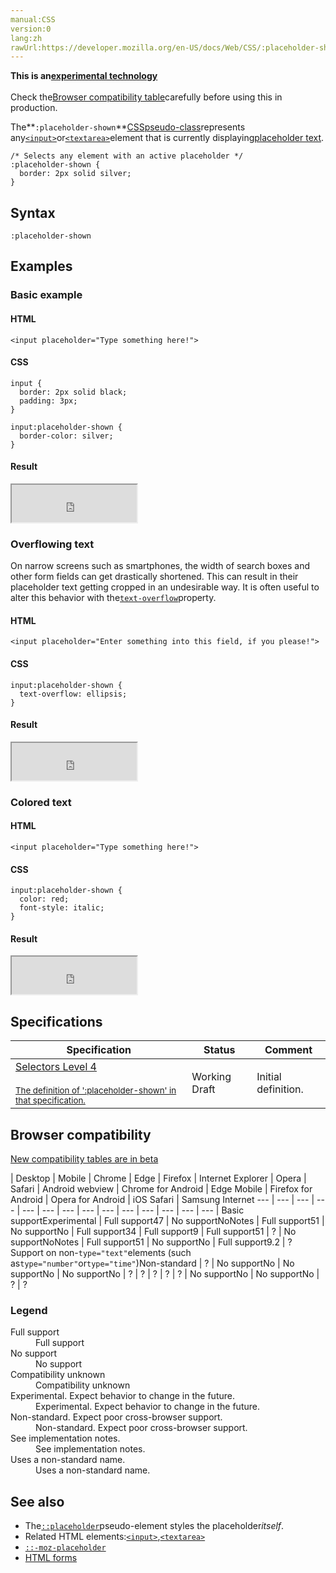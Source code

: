 ```yaml
---
manual:CSS
version:0
lang:zh
rawUrl:https://developer.mozilla.org/en-US/docs/Web/CSS/:placeholder-shown#Examples
---
```






**This is an[experimental technology](%3404 "")**<br></br>Check the[Browser compatibility table](%36862 "")carefully before using this in production.





The**`:placeholder-shown`**[CSS](%427 "")[pseudo-class](%28374 "")represents any[`<input>`](%17158 "The HTML <input> element is used to create interactive controls for web-based forms in order to accept data from the user.")or[`<textarea>`](%25792 "The HTML <textarea> element represents a multi-line plain-text editing control.")element that is currently displaying[placeholder text](%35699 "").


```
/* Selects any element with an active placeholder */
:placeholder-shown {
  border: 2px solid silver;
}
```

## Syntax<a name="Syntax"></a>

```
:placeholder-shown
```

## Examples<a name="Examples"></a>

### Basic example<a name="Basic_example"></a>

#### HTML<a name="HTML"></a>

```
<input placeholder="Type something here!">
```

#### CSS<a name="CSS"></a>

```
input {
  border: 2px solid black;
  padding: 3px;
}

input:placeholder-shown {
  border-color: silver;
} 

```

#### Result<a name="Result"></a>


<iframe src='https://mdn.mozillademos.org/en-US/docs/Web/CSS/:placeholder-shown$samples/Basic_example?revision=1374937' width='200' height='60'></iframe>



### Overflowing text<a name="Overflowing_text"></a>


On narrow screens such as smartphones, the width of search boxes and other form fields can get drastically shortened. This can result in their placeholder text getting cropped in an undesirable way. It is often useful to alter this behavior with the[`text-overflow`](%34285 "The text-overflow CSS property determines how overflowed content that is not displayed is signaled to users. It can be clipped, display an ellipsis ('…', U+2026 Horizontal Ellipsis), or display a custom string.")property.


#### HTML<a name="HTML_2"></a>

```
<input placeholder="Enter something into this field, if you please!">
```

#### CSS<a name="CSS_2"></a>

```
input:placeholder-shown {
  text-overflow: ellipsis;
}
```

#### Result<a name="Result_2"></a>


<iframe src='https://mdn.mozillademos.org/en-US/docs/Web/CSS/:placeholder-shown$samples/Overflowing_text?revision=1374937' width='200' height='60'></iframe>



### Colored text<a name="Colored_text"></a>

#### HTML<a name="HTML_3"></a>

```
<input placeholder="Type something here!">
```

#### CSS<a name="CSS_3"></a>

```
input:placeholder-shown {
  color: red;
  font-style: italic;
}
```

#### Result<a name="Result_3"></a>


<iframe src='https://mdn.mozillademos.org/en-US/docs/Web/CSS/:placeholder-shown$samples/Colored_text?revision=1374937' width='200' height='60'></iframe>



## Specifications<a name="Specifications"></a>

Specification | Status | Comment 
 ---  |  ---  |  ---  | 
[Selectors Level 4<br></br><small>The definition of &#39;:placeholder-shown&#39; in that specification.</small>](%35700 "") | Working Draft | Initial definition. 


## Browser compatibility<a name="Browser_compatibility"></a>
[New compatibility tables are in beta<i></i>](%3360 "")

 | <abbr>Desktop<i></i></abbr> | <abbr>Mobile<i></i></abbr> 
 | <abbr>Chrome<i></i></abbr> | <abbr>Edge<i></i></abbr> | <abbr>Firefox<i></i></abbr> | <abbr>Internet Explorer<i></i></abbr> | <abbr>Opera<i></i></abbr> | <abbr>Safari<i></i></abbr> | <abbr>Android webview<i></i></abbr> | <abbr>Chrome for Android<i></i></abbr> | <abbr>Edge Mobile<i></i></abbr> | <abbr>Firefox for Android<i></i></abbr> | <abbr>Opera for Android<i></i></abbr> | <abbr>iOS Safari<i></i></abbr> | <abbr>Samsung Internet<i></i></abbr> 
 ---  |  ---  |  ---  |  ---  |  ---  |  ---  |  ---  |  ---  |  ---  |  ---  |  ---  |  ---  |  ---  |  ---  | 
Basic support<abbr>Experimental<i></i></abbr> | <abbr>Full support</abbr>47 | <abbr>No support</abbr>No<abbr>Notes<i></i></abbr> | <abbr>Full support</abbr>51 | <abbr>No support</abbr>No | <abbr>Full support</abbr>34 | <abbr>Full support</abbr>9 | <abbr>Full support</abbr>51 | <abbr>?</abbr> | <abbr>No support</abbr>No<abbr>Notes<i></i></abbr> | <abbr>Full support</abbr>51 | <abbr>No support</abbr>No | <abbr>Full support</abbr>9.2 | <abbr>?</abbr> 
Support on non-`type="text"`elements (such as`type="number"`or`type="time"`)<abbr>Non-standard<i></i></abbr> | <abbr>?</abbr> | <abbr>No support</abbr>No | <abbr>No support</abbr>No | <abbr>No support</abbr>No | <abbr>?</abbr> | <abbr>?</abbr> | <abbr>?</abbr> | <abbr>?</abbr> | <abbr>?</abbr> | <abbr>No support</abbr>No | <abbr>No support</abbr>No | <abbr>?</abbr> | <abbr>?</abbr> 


### Legend<a name="Legend"></a>
<dl><dt id=''><abbr>Full support</abbr></dt><dd>Full support</dd><dt id=''><abbr>No support</abbr></dt><dd>No support</dd><dt id=''><abbr>Compatibility unknown</abbr></dt><dd>Compatibility unknown</dd><dt id=''><abbr>Experimental. Expect behavior to change in the future.<i></i></abbr></dt><dd>Experimental. Expect behavior to change in the future.</dd><dt id=''><abbr>Non-standard. Expect poor cross-browser support.<i></i></abbr></dt><dd>Non-standard. Expect poor cross-browser support.</dd><dt id=''><abbr>See implementation notes.<i></i></abbr></dt><dd>See implementation notes.</dd><dt id=''><abbr>Uses a non-standard name.<i></i></abbr></dt><dd>Uses a non-standard name.</dd></dl>

## See also<a name="See_also"></a>

* The[`::placeholder`](%33705 "The ::placeholder CSS pseudo-element represents the placeholder text of a form element.")pseudo-element styles the placeholder*itself*.
* Related HTML elements:[`<input>`](%17158 "The HTML <input> element is used to create interactive controls for web-based forms in order to accept data from the user."),[`<textarea>`](%25792 "The HTML <textarea> element represents a multi-line plain-text editing control.")
* [`::-moz-placeholder`](%33067 "The ::-moz-placeholder CSS pseudo-element is a Mozilla extension that represents any form element displaying placeholder text. This lets you customize the appearance of the placeholder text, which is a translucent gray color by default.")
* [HTML forms](%35701 "")




